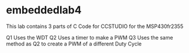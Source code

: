 # embeddedlab4

This lab contains 3 parts of C Code for CCSTUDIO for the MSP430fr2355

Q1 Uses the WDT
Q2 Uses a timer to make a PWM
Q3 Uses the same method as Q2 to create a PWM of a different Duty Cycle
